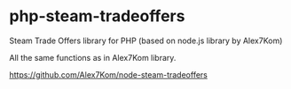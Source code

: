 # php-steam-tradeoffers
Steam Trade Offers library for PHP (based on node.js library by Alex7Kom)

All the same functions as in Alex7Kom library.

https://github.com/Alex7Kom/node-steam-tradeoffers
